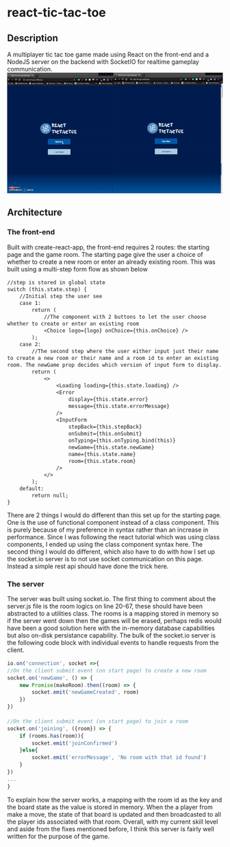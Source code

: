 # react-tic-tac-toe

## Description

A multiplayer tic tac toe game made using React on the front-end and a NodeJS server on the backend with SocketIO for realtime gameplay communication.
![demo screenshot](demo.gif)

## Architecture

### The front-end

Built with create-react-app, the front-end requires 2 routes: the starting page and the game room. The starting page give the user a choice of whether to create a new room or enter an already existing room. This was built using a multi-step form flow as shown below

```tsx
//step is stored in global state
switch (this.state.step) {
    //Initial step the user see
    case 1:
        return (
            //The component with 2 buttons to let the user choose whether to create or enter an existing room
            <Choice logo={logo} onChoice={this.onChoice} />
        );
    case 2:
        //The second step where the user either input just their name to create a new room or their name and a room id to enter an existing room. The newGame prop decides which version of input form to display.
        return (
            <>
                <Loading loading={this.state.loading} />
                <Error
                    display={this.state.error}
                    message={this.state.errorMessage}
                />
                <InputForm
                    stepBack={this.stepBack}
                    onSubmit={this.onSubmit}
                    onTyping={this.onTyping.bind(this)}
                    newGame={this.state.newGame}
                    name={this.state.name}
                    room={this.state.room}
                />
            </>
        );
    default:
        return null;
}
```

There are 2 things I would do different than this set up for the starting page. One is the use of functional component instead of a class component. This is purely because of my preference in syntax rather than an increase in performance. Since I was following the react tutorial which was using class components, I ended up using the class component syntax here. The second thing I would do different, which also have to do with how I set up the socket.io server is to not use socket communication on this page. Instead a simple rest api should have done the trick here.

### The server

The server was built using socket.io. The first thing to comment about the server.js file is the room logics on line 20-67, these should have been abstracted to a utilities class. The rooms is a mapping stored in memory so if the server went down then the games will be erased, perhaps redis would have been a good solution here with the in-memory database capabilities but also on-disk persistance capability. The bulk of the socket.io server is the following code block with individual events to handle requests from the client.

```js
io.on('connection', socket =>{
//On the client submit event (on start page) to create a new room
socket.on('newGame', () => {
    new Promise(makeRoom).then((room) => {
        socket.emit('newGameCreated', room)
    })
})

//On the client submit event (on start page) to join a room
socket.on('joining', ({room}) => {
    if (rooms.has(room)){
        socket.emit('joinConfirmed')
    }else{
        socket.emit('errorMessage', 'No room with that id found')
    }
})
...
}
```

To explain how the server works, a mapping with the room id as the key and the board state as the value is stored in memory. When the a player from make a move, the state of that board is updated and then broadcasted to all the player ids associated with that room. Overall, with my current skill level and aside from the fixes mentioned before, I think this server is fairly well written for the purpose of the game.
